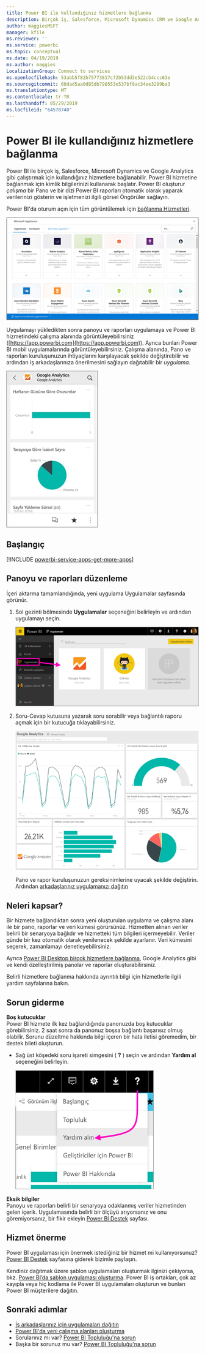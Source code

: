 ```yaml
---
title: Power BI ile kullandığınız hizmetlere bağlanma
description: Birçok iş, Salesforce, Microsoft Dynamics CRM ve Google Analytics gibi çalıştırmak için kullandığınız hizmetlere bağlanın.
author: maggiesMSFT
manager: kfile
ms.reviewer: ''
ms.service: powerbi
ms.topic: conceptual
ms.date: 04/19/2019
ms.author: maggies
LocalizationGroup: Connect to services
ms.openlocfilehash: 53abb5f82b75773817c72b53dd3e522cb4ccc63e
ms.sourcegitcommit: 60dad5aa0d85db790553e537bf8ac34ee3289ba3
ms.translationtype: MT
ms.contentlocale: tr-TR
ms.lasthandoff: 05/29/2019
ms.locfileid: "64578740"
---
```

# <a name="connect-to-the-services-you-use-with-power-bi"></a>Power BI ile kullandığınız hizmetlere bağlanma
Power BI ile birçok iş, Salesforce, Microsoft Dynamics ve Google Analytics gibi çalıştırmak için kullandığınız hizmetlere bağlanabilir. Power BI hizmetine bağlanmak için kimlik bilgilerinizi kullanarak başlatır. Power BI oluşturur *çalışma* bir Pano ve bir dizi Power BI raporları otomatik olarak yaparak verilerinizi gösterin ve işletmenizi ilgili görsel Öngörüler sağlayın.

Power BI'da oturum açın için tüm görüntülemek için [bağlanma Hizmetleri](https://app.powerbi.com/getdata/services). 

![AppSource uygulamaları](media/service-connect-to-services/overview.png)

Uygulamayı yükledikten sonra panoyu ve raporları uygulamaya ve Power BI hizmetindeki çalışma alanında görüntüleyebilirsiniz ([https://app.powerbi.com](https://app.powerbi.com)). Ayrıca bunları Power BI mobil uygulamalarında görüntüleyebilirsiniz. Çalışma alanında, Pano ve raporları kuruluşunuzun ihtiyaçlarını karşılayacak şekilde değiştirebilir ve ardından iş arkadaşlarınıza önerilmesini sağlayın dağıtabilir bir *uygulama*. 

![Power BI mobil uygulamasında Google Analytics uygulaması](media/service-connect-to-services/power-bi-service-mobile-app-240.png)

## <a name="get-started"></a>Başlangıç
[!INCLUDE [powerbi-service-apps-get-more-apps](./includes/powerbi-service-apps-get-more-apps.md)]

## <a name="edit-the-dashboard-and-reports"></a>Panoyu ve raporları düzenleme
İçeri aktarma tamamlandığında, yeni uygulama Uygulamalar sayfasında görünür.

1. Sol gezinti bölmesinde **Uygulamalar** seçeneğini belirleyin ve ardından uygulamayı seçin.
   
     ![Uygulamalar sayfası](media/service-connect-to-services/power-bi-service-apps-open-app.png)
2. Soru-Cevap kutusuna yazarak soru sorabilir veya bağlantılı raporu açmak için bir kutucuğa tıklayabilirsiniz. 
   
    ![Google Analytics panosu](media/service-connect-to-services/googleanalytics2.png)
   
    Pano ve rapor kuruluşunuzun gereksinimlerine uyacak şekilde değiştirin. Ardından [arkadaşlarınız uygulamanızı dağıtın](service-create-distribute-apps.md)

## <a name="whats-included"></a>Neleri kapsar?
Bir hizmete bağlandıktan sonra yeni oluşturulan uygulama ve çalışma alanı ile bir pano, raporlar ve veri kümesi görürsünüz. Hizmetten alınan veriler belirli bir senaryoya bağlıdır ve hizmetteki tüm bilgileri içermeyebilir. Veriler günde bir kez otomatik olarak yenilenecek şekilde ayarlanır. Veri kümesini seçerek, zamanlamayı denetleyebilirsiniz.

Ayrıca [Power BI Desktop birçok hizmetlere bağlanma](desktop-data-sources.md), Google Analytics gibi ve kendi özelleştirilmiş panolar ve raporlar oluşturabilirsiniz.  

Belirli hizmetlere bağlanma hakkında ayrıntılı bilgi için hizmetlerle ilgili yardım sayfalarına bakın.

## <a name="troubleshooting"></a>Sorun giderme
**Boş kutucuklar**  
Power BI hizmete ilk kez bağlandığında panonuzda boş kutucuklar görebilirsiniz. 2 saat sonra da panonuz boşsa bağlantı başarısız olmuş olabilir. Sorunu düzeltme hakkında bilgi içeren bir hata iletisi göremedim, bir destek bileti oluşturun.

* Sağ üst köşedeki soru işareti simgesini ( **?** ) seçin ve ardından **Yardım al** seçeneğini belirleyin.
  
    ![Yardım al simgesi](media/service-connect-to-services/power-bi-service-get-help.png)

**Eksik bilgiler**  
Panoyu ve raporları belirli bir senaryoya odaklanmış veriler hizmetinden gelen içerik. Uygulamasında belirli bir ölçüyü arıyorsanız ve onu göremiyorsanız, bir fikir ekleyin [Power BI Destek](https://support.powerbi.com/forums/265200-power-bi) sayfası.

## <a name="suggesting-services"></a>Hizmet önerme
Power BI uygulaması için önermek istediğiniz bir hizmet mi kullanıyorsunuz? [Power BI Destek](https://support.powerbi.com/forums/265200-power-bi) sayfasına giderek bizimle paylaşın.

Kendiniz dağıtmak üzere şablon uygulamaları oluşturmak ilginizi çekiyorsa, bkz. [Power BI’da şablon uygulaması oluşturma](service-template-apps-create.md). Power BI iş ortakları, çok az kayıpla veya hiç kodlama ile Power BI uygulamaları oluşturun ve bunları Power BI müşterilere dağıtın. 

## <a name="next-steps"></a>Sonraki adımlar
* [İş arkadaşlarınız için uygulamaları dağıtın](service-create-distribute-apps.md)
* [Power BI'da yeni çalışma alanları oluşturma](service-create-the-new-workspaces.md)
* Sorularınız mı var? [Power BI Topluluğu'na sorun](http://community.powerbi.com/)
* Başka bir sorunuz mu var? [Power BI Topluluğu'na sorun](http://community.powerbi.com/)


